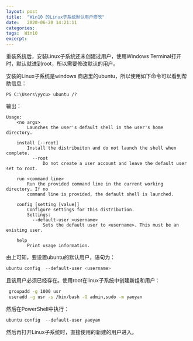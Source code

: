 ```yaml
---
layout: post
title:  "Win10 的Linux子系统默认用户修改"
date:   2020-06-20 14:21:11
categories: 
tags:  Win10
excerpt: 
---
```


重装系统后，安装Linux子系统还未创建过用户，使用Windows Terminal打开时，默认就进到root，所以需要修改默认的用户。

安装的Linux子系统是windows 商店里的ubuntu，所以使用如下命令可以看到帮助信息：

```
PS C:\Users\yycu> ubuntu /?
```

输出：

```
Usage:
    <no args>
        Launches the user's default shell in the user's home directory.

    install [--root]
        Install the distribuiton and do not launch the shell when complete.
          --root
              Do not create a user account and leave the default user set to root.

    run <command line>
        Run the provided command line in the current working directory. If no
        command line is provided, the default shell is launched.

    config [setting [value]]
        Configure settings for this distribution.
        Settings:
          --default-user <username>
              Sets the default user to <username>. This must be an existing user.

    help
        Print usage information.
```

由上可知，要设置ubuntu的默认用户，语句为：

```powershell
ubuntu config  --default-user <username>
```

且该用户必须已经存在。使用root在linux子系统中创建新组和用户：

```bash
 groupadd -g 1000 usr
 useradd -g usr -s /bin/bash -G admin,sudo -m yaoyan
```

然后在PowerShell中执行：

```powershell
ubuntu config  --default-user yaoyan
```

然后再打开Linux子系统时，直接使用的新建的用户进入。
